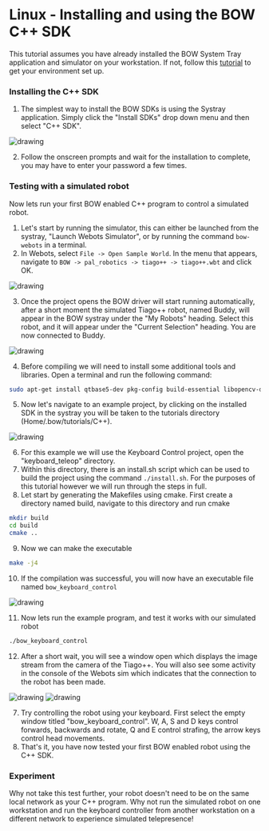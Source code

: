 # Linux - Installing and using the BOW C++ SDK

This tutorial assumes you have already installed the BOW System Tray application and simulator on your workstation. If not, follow this [tutorial](https://github.com/bowltd/SDK-Tutorials/blob/main/Linux%20-%20Setting%20up%20your%20BOW%20developer%20environment.md) to get your environment set up.

### Installing the C++ SDK
1. The simplest way to install the BOW SDKs is using the Systray application. Simply click the "Install SDKs" drop down menu and then select "C++ SDK".

<img src="Screenshots/linux-cpp-sdk/1-image.png" alt="drawing"/>

2. Follow the onscreen prompts and wait for the installation to complete, you may have to enter your password a few times.

### Testing with a simulated robot
Now lets run your first BOW enabled C++ program to control a simulated robot.

1. Let's start by running the simulator, this can either be launched from the systray, "Launch Webots Simulator", or by running the command `bow-webots` in a terminal.
2. In Webots, select `File -> Open Sample World`. In the menu that appears, navigate to `BOW -> pal_robotics -> tiago++ -> tiago++.wbt` and click OK.

<img src="Screenshots/linux-setup/9-image.png" alt="drawing"/>

3. Once the project opens the BOW driver will start running automatically, after a short moment the simulated Tiago++ robot, named Buddy, will appear in the BOW systray under the "My Robots" heading. Select this robot, and it will appear under the "Current Selection" heading. You are now connected to Buddy.

<img src="Screenshots/linux-python-sdk/4-image.png" alt="drawing"/>

4. Before compiling we will need to install some additional tools and libraries. Open a terminal and run the following command:

```bash
sudo apt-get install qtbase5-dev pkg-config build-essential libopencv-dev
```
5. Now let's navigate to an example project, by clicking on the installed SDK in the systray you will be taken to the tutorials directory (Home/.bow/tutorials/C++).

<img src="Screenshots/linux-cpp-sdk/5-image.png" alt="drawing"/>

6. For this example we will use the Keyboard Control project, open the "keyboard_teleop" directory.
7. Within this directory, there is an install.sh script which can be used to build the project using the command `./install.sh`. For the purposes of this tutorial however we will run through the steps in full.
8. Let start by generating the Makefiles using cmake. First create a directory named build, navigate to this directory and run cmake

```bash
mkdir build
cd build
cmake ..
```

9. Now we can make the executable

```bash
make -j4
```

10. If the compilation was successful, you will now have an executable file named `bow_keyboard_control` 

<img src="Screenshots/linux-cpp-sdk/2-image.png" alt="drawing"/>

11. Now lets run the example program, and test it works with our simulated robot

```bash
./bow_keyboard_control
```

12. After a short wait, you will see a window open which displays the image stream from the camera of the Tiago++. You will also see some activity in the console of the Webots sim which indicates that the connection to the robot has been made.

<img src="Screenshots/linux-cpp-sdk/3-image.png" alt="drawing"/>
<img src="Screenshots/linux-cpp-sdk/4-image.png" alt="drawing"/>

7. Try controlling the robot using your keyboard. First select the empty window titled "bow_keyboard_control". W, A, S and D keys control forwards, backwards and rotate, Q and E control strafing, the arrow keys control head movements.
8. That's it, you have now tested your first BOW enabled robot using the C++ SDK.

### Experiment
Why not take this test further, your robot doesn't need to be on the same local network as your C++ program. Why not run the simulated robot on one workstation and run the keyboard controller from another workstation on a different network to experience simulated telepresence!
